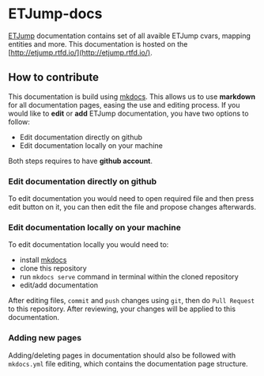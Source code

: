 # ETJump-docs
[ETJump](http://etjump.com) documentation contains set of all avaible ETJump cvars, mapping entities and more. This documentation is hosted on the [http://etjump.rtfd.io/](http://etjump.rtfd.io/). 

## How to contribute
This documentation is build using [mkdocs](http://www.mkdocs.org/). This allows us to use __markdown__ for all documentation pages, easing the use and editing process. If you would like to __edit__ or __add__ ETJump documentation, you have two options to follow:

* Edit documentation directly on github
* Edit documentation locally on your machine

Both steps requires to have __github account__.

### Edit documentation directly on github
To edit documentation you would need to open required file and then press edit button on it, you can then edit the file and propose changes afterwards.

### Edit documentation locally on your machine
To edit documentation locally you would need to:

* install [mkdocs](http://www.mkdocs.org/#installation)
* clone this repository
* run `mkdocs serve` command in terminal within the cloned repository
* edit/add documentation

After editing files, `commit` and `push` changes using `git`, then do `Pull Request` to this repository. After reviewing, your changes will be applied to this documentation.

### Adding new pages
Adding/deleting pages in documentation should also be followed with `mkdocs.yml` file editing, which contains the documentation page structure.
